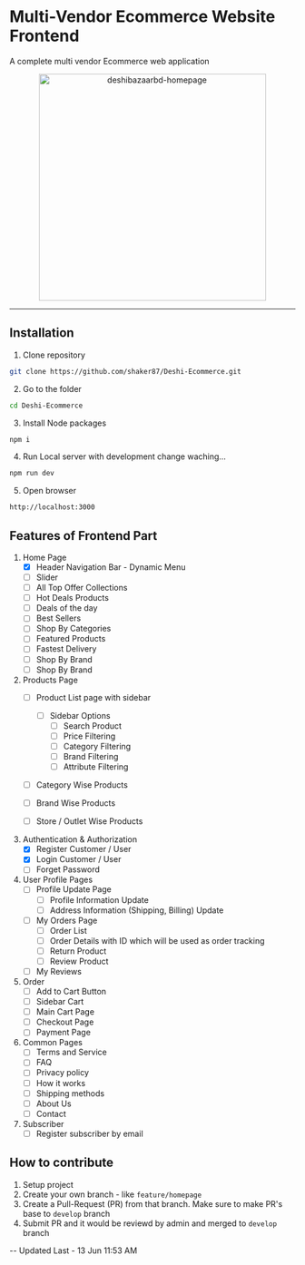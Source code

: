 ﻿# Multi-Vendor Ecommerce Website Frontend
A complete multi vendor Ecommerce web application

<p align="center">
    <img width="400" src="[https://i.ibb.co/qJGc5JX/deshibazaarbd-homepage.jpg](https://i.ibb.co/qJGc5JX/deshibazaarbd-homepage.jpg)" alt="deshibazaarbd-homepage" />
</p>

---

## Installation

1. Clone repository

```bash
git clone https://github.com/shaker87/Deshi-Ecommerce.git
```

2. Go to the folder

```bash
cd Deshi-Ecommerce
```

3. Install Node packages

```bash
npm i
```

4. Run Local server with development change waching...

```bash
npm run dev
```

5. Open browser

```bash
http://localhost:3000
```

## Features of Frontend Part

1. Home Page
    - [x]  Header Navigation Bar - Dynamic Menu
    - [ ]  Slider
    - [ ]  All Top Offer Collections
    - [ ]  Hot Deals Products
    - [ ]  Deals of the day
    - [ ]  Best Sellers
    - [ ]  Shop By Categories
    - [ ]  Featured Products
    - [ ]  Fastest Delivery
    - [ ]  Shop By Brand
    - [ ]  Shop By Brand

1. Products Page
    - [ ]  Product List page with sidebar
        - [ ] Sidebar Options
            - [ ] Search Product
            - [ ] Price Filtering
            - [ ] Category Filtering
            - [ ] Brand Filtering
            - [ ] Attribute Filtering
    - [ ]  Category Wise Products
    - [ ]  Brand Wise Products
    - [ ]  Store / Outlet Wise Products


1. Authentication & Authorization
    - [x]  Register Customer / User
    - [x]  Login Customer / User
    - [ ]  Forget Password

1. User Profile Pages
    - [ ]  Profile Update Page
        - [ ] Profile Information Update
        - [ ] Address Information (Shipping, Billing) Update
    - [ ]  My Orders Page
        - [ ] Order List
        - [ ] Order Details with ID which will be used as order tracking
        - [ ] Return Product
        - [ ] Review Product
    - [ ]  My Reviews

1. Order
    - [ ]  Add to Cart Button
    - [ ]  Sidebar Cart
    - [ ]  Main Cart Page
    - [ ]  Checkout Page
    - [ ]  Payment Page

1. Common Pages
    - [ ]  Terms and Service
    - [ ]  FAQ
    - [ ]  Privacy policy
    - [ ]  How it works
    - [ ]  Shipping methods
    - [ ]  About Us
    - [ ]  Contact

1. Subscriber
    - [ ]  Register subscriber by email

## How to contribute

1. Setup project
1. Create your own branch - like `feature/homepage`
1. Create a Pull-Request (PR) from that branch. Make sure to make PR's base to `develop` branch
1. Submit PR and it would be reviewd by admin and merged to `develop` branch

-- Updated Last - 13 Jun 11:53 AM
